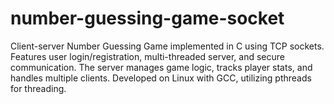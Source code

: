 # number-guessing-game-socket
Client-server Number Guessing Game implemented in C using TCP sockets. Features user login/registration, multi-threaded server, and secure communication. The server manages game logic, tracks player stats, and handles multiple clients. Developed on Linux with GCC, utilizing pthreads for threading.
